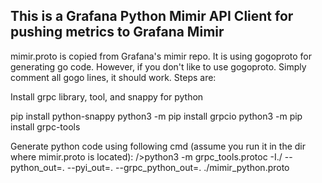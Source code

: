 ## This is a Grafana Python Mimir API Client for pushing metrics to Grafana Mimir

mimir.proto is copied from Grafana's mimir repo. It is using gogoproto for generating go code. However, if you don't like to use gogoproto. Simply comment all gogo lines, it should work. Steps are: 

Install grpc library, tool, and snappy for python

pip install python-snappy
python3 -m pip install grpcio
python3 -m pip install grpc-tools

Generate python code using following cmd (assume you run it in the dir where mimir.proto is located):
/>python3 -m grpc_tools.protoc -I./ --python_out=. --pyi_out=. --grpc_python_out=. ./mimir_python.proto
